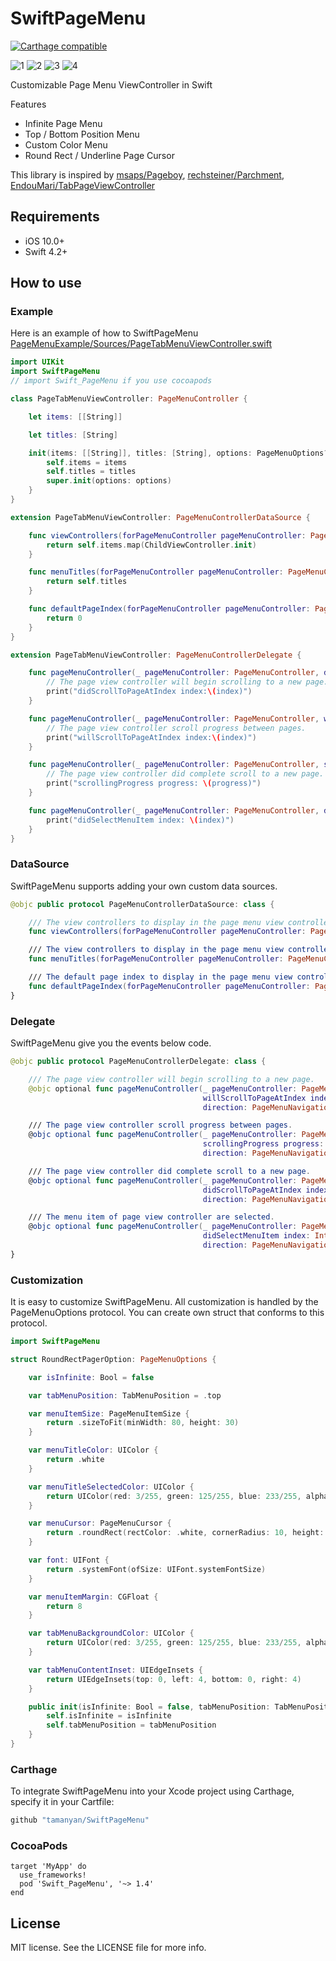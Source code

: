 SwiftPageMenu
===================================

[![Carthage compatible](https://img.shields.io/badge/Carthage-compatible-4BC51D.svg?style=flat)](https://github.com/hsylife/SwiftyPickerPopover)


![1](https://raw.githubusercontent.com/tamanyan/SwiftPageMenu/master/screen_captures/1.gif)
![2](https://raw.githubusercontent.com/tamanyan/SwiftPageMenu/master/screen_captures/2.gif)
![3](https://raw.githubusercontent.com/tamanyan/SwiftPageMenu/master/screen_captures/3.gif)
![4](https://raw.githubusercontent.com/tamanyan/SwiftPageMenu/master/screen_captures/4.gif)


Customizable Page Menu ViewController in Swift

Features

- Infinite Page Menu
- Top / Bottom Position Menu
- Custom Color Menu
- Round Rect / Underline Page Cursor

This library is inspired by [msaps/Pageboy](https://github.com/msaps/Pageboy), [rechsteiner/Parchment](https://github.com/rechsteiner/Parchment), [EndouMari/TabPageViewController](https://github.com/EndouMari/TabPageViewController)

## Requirements

- iOS 10.0+
- Swift 4.2+

## How to use

### Example

Here is an example of how to SwiftPageMenu [PageMenuExample/Sources/PageTabMenuViewController.swift](https://github.com/tamanyan/SwiftPageMenu/blob/master/PageMenuExample/Sources/PageTabMenuViewController.swift)


```swift
import UIKit
import SwiftPageMenu
// import Swift_PageMenu if you use cocoapods

class PageTabMenuViewController: PageMenuController {

    let items: [[String]]

    let titles: [String]

    init(items: [[String]], titles: [String], options: PageMenuOptions? = nil) {
        self.items = items
        self.titles = titles
        super.init(options: options)
    }
}

extension PageTabMenuViewController: PageMenuControllerDataSource {

    func viewControllers(forPageMenuController pageMenuController: PageMenuController) -> [UIViewController] {
        return self.items.map(ChildViewController.init)
    }

    func menuTitles(forPageMenuController pageMenuController: PageMenuController) -> [String] {
        return self.titles
    }

    func defaultPageIndex(forPageMenuController pageMenuController: PageMenuController) -> Int {
        return 0
    }
}

extension PageTabMenuViewController: PageMenuControllerDelegate {

    func pageMenuController(_ pageMenuController: PageMenuController, didScrollToPageAtIndex index: Int, direction: PageMenuNavigationDirection) {
        // The page view controller will begin scrolling to a new page.
        print("didScrollToPageAtIndex index:\(index)")
    }

    func pageMenuController(_ pageMenuController: PageMenuController, willScrollToPageAtIndex index: Int, direction: PageMenuNavigationDirection) {
        // The page view controller scroll progress between pages.
        print("willScrollToPageAtIndex index:\(index)")
    }

    func pageMenuController(_ pageMenuController: PageMenuController, scrollingProgress progress: CGFloat, direction: PageMenuNavigationDirection) {
        // The page view controller did complete scroll to a new page.
        print("scrollingProgress progress: \(progress)")
    }

    func pageMenuController(_ pageMenuController: PageMenuController, didSelectMenuItem index: Int, direction: PageMenuNavigationDirection) {
        print("didSelectMenuItem index: \(index)")
    }
}
```

### DataSource

SwiftPageMenu supports adding your own custom data sources.

```swift
@objc public protocol PageMenuControllerDataSource: class {

    /// The view controllers to display in the page menu view controller.
    func viewControllers(forPageMenuController pageMenuController: PageMenuController) -> [UIViewController]

    /// The view controllers to display in the page menu view controller.
    func menuTitles(forPageMenuController pageMenuController: PageMenuController) -> [String]

    /// The default page index to display in the page menu view controller.
    func defaultPageIndex(forPageMenuController pageMenuController: PageMenuController) -> Int
}
```

### Delegate

SwiftPageMenu give you the events below code.

```swift
@objc public protocol PageMenuControllerDelegate: class {

    /// The page view controller will begin scrolling to a new page.
    @objc optional func pageMenuController(_ pageMenuController: PageMenuController,
                                           willScrollToPageAtIndex index: Int,
                                           direction: PageMenuNavigationDirection)

    /// The page view controller scroll progress between pages.
    @objc optional func pageMenuController(_ pageMenuController: PageMenuController,
                                           scrollingProgress progress: CGFloat,
                                           direction: PageMenuNavigationDirection)

    /// The page view controller did complete scroll to a new page.
    @objc optional func pageMenuController(_ pageMenuController: PageMenuController,
                                           didScrollToPageAtIndex index: Int,
                                           direction: PageMenuNavigationDirection)

    /// The menu item of page view controller are selected.
    @objc optional func pageMenuController(_ pageMenuController: PageMenuController,
                                           didSelectMenuItem index: Int,
                                           direction: PageMenuNavigationDirection)
}
```

### Customization

It is easy to customize SwiftPageMenu. All customization is handled by the PageMenuOptions protocol.
You can create own struct that conforms to this protocol.

```swift
import SwiftPageMenu

struct RoundRectPagerOption: PageMenuOptions {

    var isInfinite: Bool = false

    var tabMenuPosition: TabMenuPosition = .top

    var menuItemSize: PageMenuItemSize {
        return .sizeToFit(minWidth: 80, height: 30)
    }

    var menuTitleColor: UIColor {
        return .white
    }

    var menuTitleSelectedColor: UIColor {
        return UIColor(red: 3/255, green: 125/255, blue: 233/255, alpha: 1)
    }

    var menuCursor: PageMenuCursor {
        return .roundRect(rectColor: .white, cornerRadius: 10, height: 22)
    }

    var font: UIFont {
        return .systemFont(ofSize: UIFont.systemFontSize)
    }

    var menuItemMargin: CGFloat {
        return 8
    }

    var tabMenuBackgroundColor: UIColor {
        return UIColor(red: 3/255, green: 125/255, blue: 233/255, alpha: 1)
    }

    var tabMenuContentInset: UIEdgeInsets {
        return UIEdgeInsets(top: 0, left: 4, bottom: 0, right: 4)
    }

    public init(isInfinite: Bool = false, tabMenuPosition: TabMenuPosition = .top) {
        self.isInfinite = isInfinite
        self.tabMenuPosition = tabMenuPosition
    }
}
```

### Carthage

To integrate SwiftPageMenu into your Xcode project using Carthage, specify it in your Cartfile:

```ruby
github "tamanyan/SwiftPageMenu"
```

### CocoaPods

```
target 'MyApp' do
  use_frameworks!
  pod 'Swift_PageMenu', '~> 1.4'
end
```

## License

MIT license. See the LICENSE file for more info.
